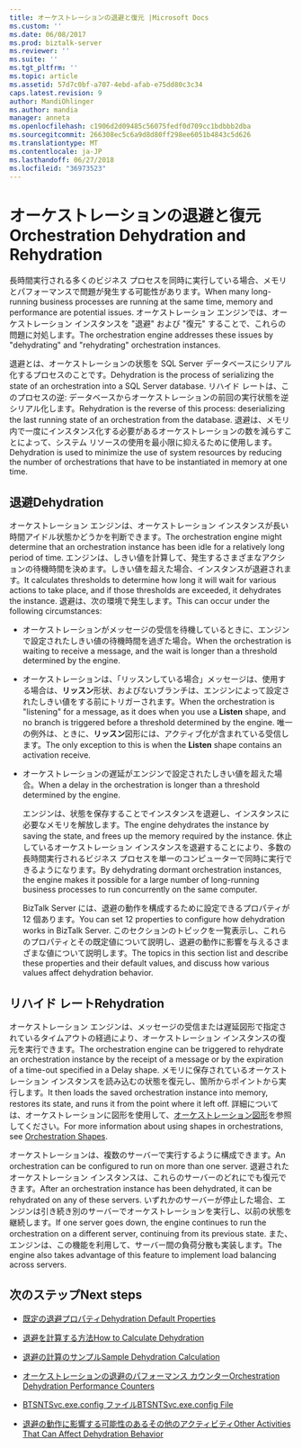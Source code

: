 ```yaml
---
title: オーケストレーションの退避と復元 |Microsoft Docs
ms.custom: ''
ms.date: 06/08/2017
ms.prod: biztalk-server
ms.reviewer: ''
ms.suite: ''
ms.tgt_pltfrm: ''
ms.topic: article
ms.assetid: 57d7c0bf-a707-4ebd-afab-e75dd80c3c34
caps.latest.revision: 9
author: MandiOhlinger
ms.author: mandia
manager: anneta
ms.openlocfilehash: c1906d2d09485c56075fedf0d709cc1bdbbb2dba
ms.sourcegitcommit: 266308ec5c6a9d8d80ff298ee6051b4843c5d626
ms.translationtype: MT
ms.contentlocale: ja-JP
ms.lasthandoff: 06/27/2018
ms.locfileid: "36973523"
---
```

# <a name="orchestration-dehydration-and-rehydration"></a><span data-ttu-id="f0610-102">オーケストレーションの退避と復元</span><span class="sxs-lookup"><span data-stu-id="f0610-102">Orchestration Dehydration and Rehydration</span></span>
<span data-ttu-id="f0610-103">長時間実行される多くのビジネス プロセスを同時に実行している場合、メモリとパフォーマンスで問題が発生する可能性があります。</span><span class="sxs-lookup"><span data-stu-id="f0610-103">When many long-running business processes are running at the same time, memory and performance are potential issues.</span></span> <span data-ttu-id="f0610-104">オーケストレーション エンジンでは、オーケストレーション インスタンスを "退避" および "復元" することで、これらの問題に対処します。</span><span class="sxs-lookup"><span data-stu-id="f0610-104">The orchestration engine addresses these issues by "dehydrating" and "rehydrating" orchestration instances.</span></span>  
  
 <span data-ttu-id="f0610-105">退避とは、オーケストレーションの状態を SQL Server データベースにシリアル化するプロセスのことです。</span><span class="sxs-lookup"><span data-stu-id="f0610-105">Dehydration is the process of serializing the state of an orchestration into a SQL Server database.</span></span> <span data-ttu-id="f0610-106">リハイド レートは、このプロセスの逆: データベースからオーケストレーションの前回の実行状態を逆シリアル化します。</span><span class="sxs-lookup"><span data-stu-id="f0610-106">Rehydration is the reverse of this process: deserializing the last running state of an orchestration from the database.</span></span> <span data-ttu-id="f0610-107">退避は、メモリ内で一度にインスタンス化する必要があるオーケストレーションの数を減らすことによって、システム リソースの使用を最小限に抑えるために使用します。</span><span class="sxs-lookup"><span data-stu-id="f0610-107">Dehydration is used to minimize the use of system resources by reducing the number of orchestrations that have to be instantiated in memory at one time.</span></span>  
  
## <a name="dehydration"></a><span data-ttu-id="f0610-108">退避</span><span class="sxs-lookup"><span data-stu-id="f0610-108">Dehydration</span></span>  
 <span data-ttu-id="f0610-109">オーケストレーション エンジンは、オーケストレーション インスタンスが長い時間アイドル状態かどうかを判断できます。</span><span class="sxs-lookup"><span data-stu-id="f0610-109">The orchestration engine might determine that an orchestration instance has been idle for a relatively long period of time.</span></span> <span data-ttu-id="f0610-110">エンジンは、しきい値を計算して、発生するさまざまなアクションの待機時間を決めます。しきい値を超えた場合、インスタンスが退避されます。</span><span class="sxs-lookup"><span data-stu-id="f0610-110">It calculates thresholds to determine how long it will wait for various actions to take place, and if those thresholds are exceeded, it dehydrates the instance.</span></span> <span data-ttu-id="f0610-111">退避は、次の環境で発生します。</span><span class="sxs-lookup"><span data-stu-id="f0610-111">This can occur under the following circumstances:</span></span>  
  
- <span data-ttu-id="f0610-112">オーケストレーションがメッセージの受信を待機しているときに、エンジンで設定されたしきい値の待機時間を過ぎた場合。</span><span class="sxs-lookup"><span data-stu-id="f0610-112">When the orchestration is waiting to receive a message, and the wait is longer than a threshold determined by the engine.</span></span>  
  
- <span data-ttu-id="f0610-113">オーケストレーションは、「リッスンしている場合」メッセージは、使用する場合は、**リッスン**形状、およびないブランチは、エンジンによって設定されたしきい値をする前にトリガーされます。</span><span class="sxs-lookup"><span data-stu-id="f0610-113">When the orchestration is "listening" for a message, as it does when you use a **Listen** shape, and no branch is triggered before a threshold determined by the engine.</span></span> <span data-ttu-id="f0610-114">唯一の例外は、ときに、**リッスン**図形には、アクティブ化が含まれている受信します。</span><span class="sxs-lookup"><span data-stu-id="f0610-114">The only exception to this is when the **Listen** shape contains an activation receive.</span></span>  
  
- <span data-ttu-id="f0610-115">オーケストレーションの遅延がエンジンで設定されたしきい値を超えた場合。</span><span class="sxs-lookup"><span data-stu-id="f0610-115">When a delay in the orchestration is longer than a threshold determined by the engine.</span></span>  
  
  <span data-ttu-id="f0610-116">エンジンは、状態を保存することでインスタンスを退避し、インスタンスに必要なメモリを解放します。</span><span class="sxs-lookup"><span data-stu-id="f0610-116">The engine dehydrates the instance by saving the state, and frees up the memory required by the instance.</span></span> <span data-ttu-id="f0610-117">休止しているオーケストレーション インスタンスを退避することにより、多数の長時間実行されるビジネス プロセスを単一のコンピューターで同時に実行できるようになります。</span><span class="sxs-lookup"><span data-stu-id="f0610-117">By dehydrating dormant orchestration instances, the engine makes it possible for a large number of long-running business processes to run concurrently on the same computer.</span></span>  
  
  <span data-ttu-id="f0610-118">BizTalk Server には、退避の動作を構成するために設定できるプロパティが 12 個あります。</span><span class="sxs-lookup"><span data-stu-id="f0610-118">You can set 12 properties to configure how dehydration works in BizTalk Server.</span></span> <span data-ttu-id="f0610-119">このセクションのトピックを一覧表示し、これらのプロパティとその既定値について説明し、退避の動作に影響を与えるさまざまな値について説明します。</span><span class="sxs-lookup"><span data-stu-id="f0610-119">The topics in this section list and describe these properties and their default values, and discuss how various values affect dehydration behavior.</span></span>  
  
## <a name="rehydration"></a><span data-ttu-id="f0610-120">リハイド レート</span><span class="sxs-lookup"><span data-stu-id="f0610-120">Rehydration</span></span>  
 <span data-ttu-id="f0610-121">オーケストレーション エンジンは、メッセージの受信または遅延図形で指定されているタイムアウトの経過により、オーケストレーション インスタンスの復元を実行できます。</span><span class="sxs-lookup"><span data-stu-id="f0610-121">The orchestration engine can be triggered to rehydrate an orchestration instance by the receipt of a message or by the expiration of a time-out specified in a Delay shape.</span></span> <span data-ttu-id="f0610-122">メモリに保存されているオーケストレーション インスタンスを読み込むの状態を復元し、箇所からポイントから実行します。</span><span class="sxs-lookup"><span data-stu-id="f0610-122">It then loads the saved orchestration instance into memory, restores its state, and runs it from the point where it left off.</span></span> <span data-ttu-id="f0610-123">詳細については、オーケストレーションに図形を使用して、[オーケストレーション図形](../core/orchestration-shapes.md)を参照してください。</span><span class="sxs-lookup"><span data-stu-id="f0610-123">For more information about using shapes in orchestrations, see [Orchestration Shapes](../core/orchestration-shapes.md).</span></span>  
  
 <span data-ttu-id="f0610-124">オーケストレーションは、複数のサーバーで実行するように構成できます。</span><span class="sxs-lookup"><span data-stu-id="f0610-124">An orchestration can be configured to run on more than one server.</span></span> <span data-ttu-id="f0610-125">退避されたオーケストレーション インスタンスは、これらのサーバーのどれにでも復元できます。</span><span class="sxs-lookup"><span data-stu-id="f0610-125">After an orchestration instance has been dehydrated, it can be rehydrated on any of these servers.</span></span> <span data-ttu-id="f0610-126">いずれかのサーバーが停止した場合、エンジンは引き続き別のサーバーでオーケストレーションを実行し、以前の状態を継続します。</span><span class="sxs-lookup"><span data-stu-id="f0610-126">If one server goes down, the engine continues to run the orchestration on a different server, continuing from its previous state.</span></span> <span data-ttu-id="f0610-127">また、エンジンは、この機能を利用して、サーバー間の負荷分散も実装します。</span><span class="sxs-lookup"><span data-stu-id="f0610-127">The engine also takes advantage of this feature to implement load balancing across servers.</span></span>  
  
## <a name="next-steps"></a><span data-ttu-id="f0610-128">次のステップ</span><span class="sxs-lookup"><span data-stu-id="f0610-128">Next steps</span></span>
  
-   [<span data-ttu-id="f0610-129">既定の退避プロパティ</span><span class="sxs-lookup"><span data-stu-id="f0610-129">Dehydration Default Properties</span></span>](../core/dehydration-default-properties.md)  
  
-   [<span data-ttu-id="f0610-130">退避を計算する方法</span><span class="sxs-lookup"><span data-stu-id="f0610-130">How to Calculate Dehydration</span></span>](../core/how-to-calculate-dehydration.md)  
  
-   [<span data-ttu-id="f0610-131">退避の計算のサンプル</span><span class="sxs-lookup"><span data-stu-id="f0610-131">Sample Dehydration Calculation</span></span>](../core/sample-dehydration-calculation.md)  
  
-   [<span data-ttu-id="f0610-132">オーケストレーションの退避のパフォーマンス カウンター</span><span class="sxs-lookup"><span data-stu-id="f0610-132">Orchestration Dehydration Performance Counters</span></span>](../core/orchestration-dehydration-performance-counters.md)  
  
-   [<span data-ttu-id="f0610-133">BTSNTSvc.exe.config ファイル</span><span class="sxs-lookup"><span data-stu-id="f0610-133">BTSNTSvc.exe.config File</span></span>](../core/btsntsvc-exe-config-file.md)  
  
-   [<span data-ttu-id="f0610-134">退避の動作に影響する可能性のあるその他のアクティビティ</span><span class="sxs-lookup"><span data-stu-id="f0610-134">Other Activities That Can Affect Dehydration Behavior</span></span>](../core/other-activities-that-can-affect-dehydration-behavior.md)